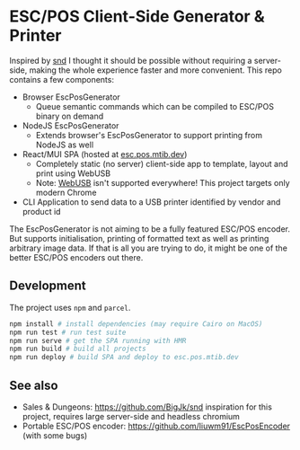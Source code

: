 # ESC/POS Client-Side Generator & Printer

Inspired by [snd](https://github.com/BigJk/snd) I thought it should be possible without requiring a server-side, making the whole experience faster and more convenient.
This repo contains a few components:

- Browser EscPosGenerator
    - Queue semantic commands which can be compiled to ESC/POS binary on demand
- NodeJS EscPosGenerator
    - Extends browser's EscPosGenerator to support printing from NodeJS as well 
- React/MUI SPA (hosted at [esc.pos.mtib.dev](https://esc.pos.mtib.dev/))
    - Completely static (no server) client-side app to template, layout and print using WebUSB
    - Note: [WebUSB](https://caniuse.com/webusb) isn't supported everywhere! This project targets only modern Chrome
- CLI Application to send data to a USB printer identified by vendor and product id

The EscPosGenerator is not aiming to be a fully featured ESC/POS encoder.
But supports initialisation, printing of formatted text as well as printing arbitrary image data.
If that is all you are trying to do, it might be one of the better ESC/POS encoders out there.

## Development

The project uses `npm` and `parcel`.

```sh
npm install # install dependencies (may require Cairo on MacOS)
npm run test # run test suite
npm run serve # get the SPA running with HMR
npm run build # build all projects
npm run deploy # build SPA and deploy to esc.pos.mtib.dev
```

## See also

- Sales & Dungeons: https://github.com/BigJk/snd inspiration for this project, requires large server-side and headless chromium
- Portable ESC/POS encoder: https://github.com/liuwm91/EscPosEncoder (with some bugs)
